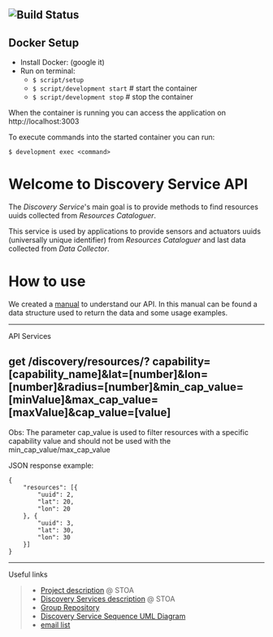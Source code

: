 ![Build Status](https://gitlab.com/smart-city-software-platform/resource-discoverer/badges/master/build.svg)
---

## Docker Setup

* Install Docker: (google it)
* Run on terminal:
  * ```$ script/setup```
  * ```$ script/development start``` # start the container
  * ```$ script/development stop```  # stop the container

When the container is running you can access the application on
http://localhost:3003

To execute commands into the started container you can run:

```$ development exec <command>```

# Welcome to Discovery Service API

The *Discovery Service*'s main goal is to provide methods to find resources uuids collected
from *Resources Cataloguer*.

This service is used by applications to provide sensors and actuators uuids (universally unique identifier) from *Resources Cataloguer*
and last data collected from *Data Collector*.

# How to use

We created a [manual](https://social.stoa.usp.br/poo2016/projeto/grupo-5-middleware-cidade-inteligente) to understand our API. In this manual can be found a data structure used to return the data and some usage examples.

---
API Services

## get /discovery/resources/? capability=[capability_name]&lat=[number]&lon=[number]&radius=[number]&min_cap_value=[minValue]&max_cap_value=[maxValue]&cap_value=[value]

Obs: The parameter cap_value is used to filter resources with a specific capability value and should not be used with the min_cap_value/max_cap_value

JSON response example:
```
{
	"resources": [{
		"uuid": 2,
		"lat": 20,
		"lon": 20
	}, {
		"uuid": 3,
		"lat": 30,
		"lon": 30
	}]
}
```
---
Useful links

>* [Project description](https://social.stoa.usp.br/poo2016/projeto/projeto-plataforma-cidades-inteligentes) @ STOA
>* [Discovery Services description](https://social.stoa.usp.br/poo2016/projeto/grupo-5-middleware-cidade-inteligente) @ STOA
>* [Group Repository](https://gitlab.com/groups/smart-city-software-platform)
>* [Discovery Service Sequence UML Diagram](doc/SequenceDiagram_v1.png)
>* [email list](https://groups.google.com/forum/#!forum/pci-lideres-equipe-de-organizacao-poo-ime-2016)
